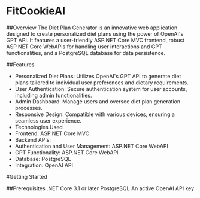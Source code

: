 # FitCookieAI

##Overview
The Diet Plan Generator is an innovative web application designed to create personalized diet plans using the power of OpenAI's GPT API. It features a user-friendly ASP.NET Core MVC frontend, robust ASP.NET Core WebAPIs for handling user interactions and GPT functionalities, and a PostgreSQL database for data persistence.

##Features
* Personalized Diet Plans: Utilizes OpenAI's GPT API to generate diet plans tailored to individual user preferences and dietary requirements.
* User Authentication: Secure authentication system for user accounts, including admin functionalities.
* Admin Dashboard: Manage users and oversee diet plan generation processes.
* Responsive Design: Compatible with various devices, ensuring a seamless user experience.
* Technologies Used
* Frontend: ASP.NET Core MVC
* Backend APIs:
* Authentication and User Management: ASP.NET Core WebAPI
* GPT Functionality: ASP.NET Core WebAPI
* Database: PostgreSQL
* Integration: OpenAI API

#Getting Started

##Prerequisites
.NET Core 3.1 or later
PostgreSQL
An active OpenAI API key

